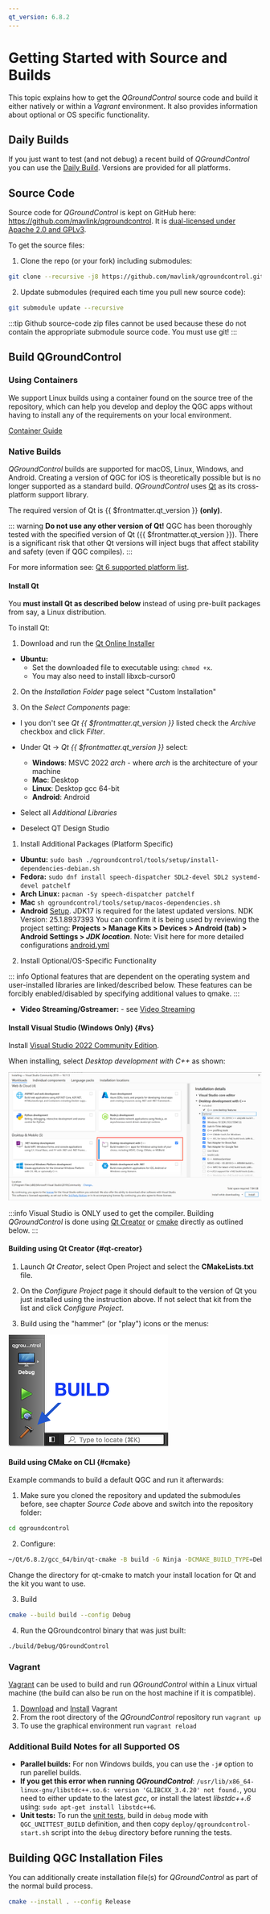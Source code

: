 ```yaml
---
qt_version: 6.8.2
---
```


# Getting Started with Source and Builds

This topic explains how to get the _QGroundControl_ source code and build it either natively or within a _Vagrant_ environment.
It also provides information about optional or OS specific functionality.

## Daily Builds

If you just want to test (and not debug) a recent build of _QGroundControl_ you can use the [Daily Build](../../qgc-user-guide/releases/daily_builds.md).
Versions are provided for all platforms.

## Source Code

Source code for _QGroundControl_ is kept on GitHub here: https://github.com/mavlink/qgroundcontrol.
It is [dual-licensed under Apache 2.0 and GPLv3](https://github.com/mavlink/qgroundcontrol/blob/master/.github/COPYING.md).

To get the source files:

1. Clone the repo (or your fork) including submodules:

  ```sh
  git clone --recursive -j8 https://github.com/mavlink/qgroundcontrol.git
  ```

2. Update submodules (required each time you pull new source code):

  ```sh
  git submodule update --recursive
  ```

:::tip
Github source-code zip files cannot be used because these do not contain the appropriate submodule source code.
You must use git!
:::

## Build QGroundControl

### Using Containers

We support Linux builds using a container found on the source tree of the repository, which can help you develop and deploy the QGC apps without having to install any of the requirements on your local environment.

[Container Guide](../getting_started/container.md)

### Native Builds

_QGroundControl_ builds are supported for macOS, Linux, Windows, and Android. Creating a version of QGC for iOS is theoretically possible but is no longer supported as a standard build.
_QGroundControl_ uses [Qt](http://www.qt.io) as its cross-platform support library.

The required version of Qt is {{ $frontmatter.qt_version }} **(only)**.

::: warning
**Do not use any other version of Qt!**
QGC has been thoroughly tested with the specified version of Qt ({{ $frontmatter.qt_version }}).
There is a significant risk that other Qt versions will inject bugs that affect stability and safety (even if QGC compiles).
:::

For more information see: [Qt 6 supported platform list](https://doc.qt.io/qt-6/supported-platforms.html).

#### Install Qt

You **must install Qt as described below** instead of using pre-built packages from say, a Linux distribution.

To install Qt:

1. Download and run the [Qt Online Installer](https://www.qt.io/download-qt-installer-oss)
  - **Ubuntu:**
    - Set the downloaded file to executable using: `chmod +x`.
    - You may also need to install libxcb-cursor0

2. On the _Installation Folder_ page select "Custom Installation"

3. On the _Select Components_ page:

  - I you don't see _Qt {{ $frontmatter.qt_version }}_ listed check the _Archive_ checkbox and click _Filter_.

- Under Qt -> _Qt {{ $frontmatter.qt_version }}_ select:
  - **Windows**: MSVC 2022 _arch_ - where _arch_ is the architecture of your machine
  - **Mac**: Desktop
  - **Linux**: Desktop gcc 64-bit
  - **Android**: Android
- Select all _Additional Libraries_
- Deselect QT Design Studio

1. Install Additional Packages (Platform Specific)

  - **Ubuntu:** `sudo bash ./qgroundcontrol/tools/setup/install-dependencies-debian.sh`
  - **Fedora:** `sudo dnf install speech-dispatcher SDL2-devel SDL2 systemd-devel patchelf`
  - **Arch Linux:** `pacman -Sy speech-dispatcher patchelf`
  - **Mac** `sh qgroundcontrol/tools/setup/macos-dependencies.sh`
  - **Android** [Setup](https://doc.qt.io/qt-6/android-getting-started.html). JDK17 is required for the latest updated versions. NDK Version: 25.1.8937393
    You can confirm it is being used by reviewing the project setting: **Projects > Manage Kits > Devices > Android (tab) > Android Settings > _JDK location_**.
    Note: Visit here for more detailed configurations [android.yml](.github/workflows/android.yml)

2. Install Optional/OS-Specific Functionality

  ::: info
  Optional features that are dependent on the operating system and user-installed libraries are linked/described below.
  These features can be forcibly enabled/disabled by specifying additional values to qmake.
  :::

  - **Video Streaming/Gstreamer:** - see [Video Streaming](https://github.com/mavlink/qgroundcontrol/blob/master/src/VideoManager/VideoReceiver/GStreamer/README.md)

#### Install Visual Studio (Windows Only) {#vs}

Install [Visual Studio 2022 Community Edition](https://visualstudio.microsoft.com/downloads/).

When installing, select _Desktop development with C++_ as shown:

![Visual Studio 2019 - Select Desktop Environment with C++](../../../assets/dev_getting_started/visual_studio_select_features.png)

:::info
Visual Studio is ONLY used to get the compiler. Building _QGroundControl_ is done using [Qt Creator](#qt-creator) or [cmake](#cmake) directly as outlined below.
:::

#### Building using Qt Creator {#qt-creator}

1. Launch _Qt Creator_, select Open Project and select the **CMakeLists.txt** file.

2. On the _Configure Project_ page it should default to the version of Qt you just installed using the instruction above. If not select that kit from the list and click _Configure Project_.

3. Build using the "hammer" (or "play") icons or the menus:

  ![QtCreator Build Button](../../../assets/dev_getting_started/qt_creator_build_qgc.png)

#### Build using CMake on CLI {#cmake}

Example commands to build a default QGC and run it afterwards:

1. Make sure you cloned the repository and updated the submodules before, see chapter _Source Code_ above and switch into the repository folder:

  ```sh
  cd qgroundcontrol
  ```

2. Configure:

  ```sh
  ~/Qt/6.8.2/gcc_64/bin/qt-cmake -B build -G Ninja -DCMAKE_BUILD_TYPE=Debug
  ```

  Change the directory for qt-cmake to match your install location for Qt and the kit you want to use.

3. Build

  ```sh
  cmake --build build --config Debug
  ```

4. Run the QGroundcontrol binary that was just built:

  ```sh
  ./build/Debug/QGroundControl
  ```

### Vagrant

[Vagrant](https://www.vagrantup.com/) can be used to build and run _QGroundControl_ within a Linux virtual machine (the build can also be run on the host machine if it is compatible).

1. [Download](https://www.vagrantup.com/downloads.html) and [Install](https://www.vagrantup.com/docs/getting-started/) Vagrant
2. From the root directory of the _QGroundControl_ repository run `vagrant up`
3. To use the graphical environment run `vagrant reload`

### Additional Build Notes for all Supported OS

- **Parallel builds:** For non Windows builds, you can use the `-j#` option to run parellel builds.
- **If you get this error when running _QGroundControl_**: `/usr/lib/x86_64-linux-gnu/libstdc++.so.6: version 'GLIBCXX_3.4.20' not found.`, you need to either update to the latest _gcc_, or install the latest _libstdc++.6_ using: `sudo apt-get install libstdc++6`.
- **Unit tests:** To run the [unit tests](../contribute/unit_tests.md), build in `debug` mode with `QGC_UNITTEST_BUILD` definition, and then copy `deploy/qgroundcontrol-start.sh` script into the `debug` directory before running the tests.

## Building QGC Installation Files

You can additionally create installation file(s) for _QGroundControl_ as part of the normal build process.

```sh
cmake --install . --config Release
```
